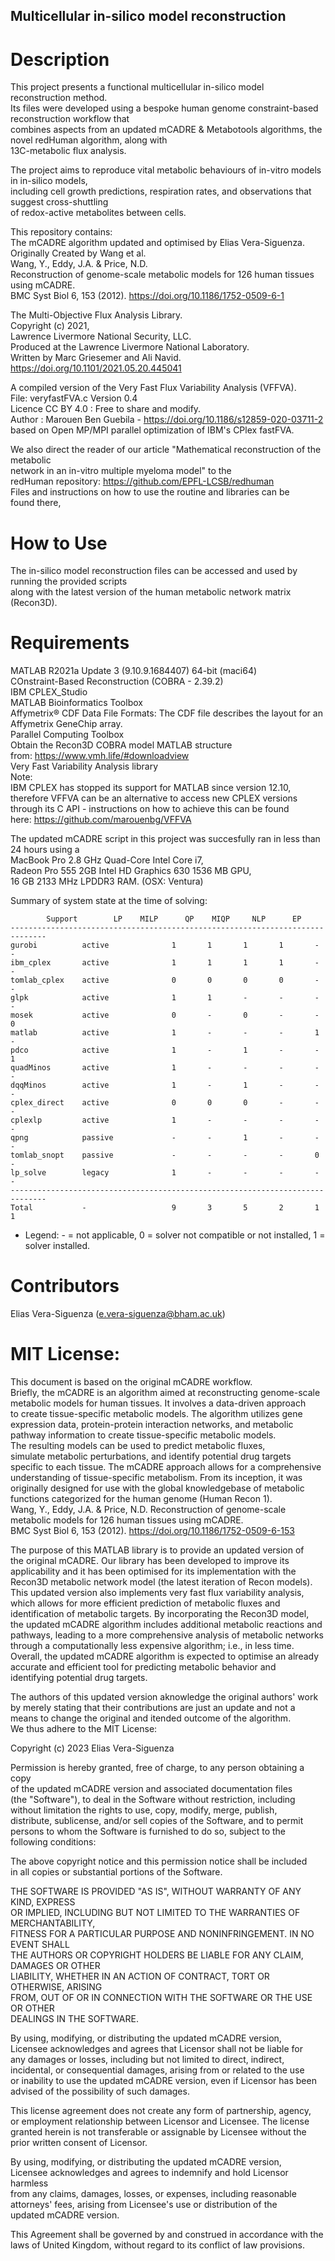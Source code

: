 ## Multicellular in-silico model reconstruction

# Description
This project presents a functional multicellular in-silico model reconstruction method. <br /> 
Its files were developed using a bespoke human genome constraint-based reconstruction workflow that <br />
combines aspects from an updated mCADRE & Metabotools algorithms, the novel redHuman algorithm, along with <br />
13C-metabolic flux analysis. 

The project aims to reproduce vital metabolic behaviours of in-vitro models in in-silico models, <br />
including cell growth predictions, respiration rates, and observations that suggest cross-shuttling <br />
of redox-active metabolites between cells.<br />

This repository contains: <br /> 
The mCADRE algorithm updated and optimised by Elias Vera-Siguenza. <br />
Originally Created by Wang et al. <br />
Wang, Y., Eddy, J.A. & Price, N.D. <br />
Reconstruction of genome-scale metabolic models for 126 human tissues using mCADRE. <br />
BMC Syst Biol 6, 153 (2012). https://doi.org/10.1186/1752-0509-6-1 <br />

The Multi-Objective Flux Analysis Library. <br />
Copyright (c) 2021, <br />
Lawrence Livermore National Security, LLC. <br />
Produced at the Lawrence Livermore National Laboratory. <br />
Written by Marc Griesemer and Ali Navid. https://doi.org/10.1101/2021.05.20.445041 <br />

A compiled version of the Very Fast Flux Variability Analysis (VFFVA). <br />
File: veryfastFVA.c Version 0.4 <br />
Licence CC BY 4.0 : Free to share and modify. <br />
Author : Marouen Ben Guebila - https://doi.org/10.1186/s12859-020-03711-2 <br />
based on Open MP/MPI parallel optimization of IBM's CPlex fastFVA. <br />

We also direct the reader of our article "Mathematical reconstruction of the metabolic <br /> 
network in an in-vitro multiple myeloma model" to the <br />
redHuman repository: https://github.com/EPFL-LCSB/redhuman <br />
Files and instructions on how to use the routine and libraries can be <br />
found there,


# How to Use
The in-silico model reconstruction files can be accessed and used by running the provided scripts <br />
along with the latest version of the human metabolic network matrix (Recon3D). <br />

# Requirements
MATLAB R2021a Update 3 (9.10.9.1684407) 64-bit (maci64) <br />
COnstraint-Based Reconstruction (COBRA - 2.39.2) <br />
IBM CPLEX_Studio <br />
MATLAB Bioinformatics Toolbox <br />
Affymetrix® CDF Data File Formats: The CDF file describes the layout for an Affymetrix GeneChip array. <br /> 
Parallel Computing Toolbox <br />
Obtain the Recon3D COBRA model MATLAB structure <br />
from: https://www.vmh.life/#downloadview <br />
Very Fast Variability Analysis library <br />
Note: <br />
IBM CPLEX has stopped its support for MATLAB since version 12.10, <br />
therefore VFFVA can be an alternative to access new CPLEX versions <br />
through its C API - instructions on how to achieve this can be found <br />
here: https://github.com/marouenbg/VFFVA <br />

The updated mCADRE script in this project was succesfully ran in less than 24 hours using a <br />
MacBook Pro 2.8 GHz Quad-Core Intel Core i7, <br />
Radeon Pro 555 2GB Intel HD Graphics 630 1536 MB GPU, <br />
16 GB 2133 MHz LPDDR3 RAM. (OSX: Ventura) <br />

Summary of system state at the time of solving:

			Support 	   LP 	 MILP 	   QP 	 MIQP 	  NLP 	   EP 
	------------------------------------------------------------------------------
	gurobi       	active        	    1 	    1 	    1 	    1 	    - 	    -
	ibm_cplex    	active        	    1 	    1 	    1 	    1 	    - 	    -
	tomlab_cplex 	active        	    0 	    0 	    0 	    0 	    - 	    -
	glpk         	active        	    1 	    1 	    - 	    - 	    - 	    -
	mosek        	active        	    0 	    - 	    0 	    - 	    - 	    0
	matlab       	active        	    1 	    - 	    - 	    - 	    1 	    -
	pdco         	active        	    1 	    - 	    1 	    - 	    - 	    1
	quadMinos    	active        	    1 	    - 	    - 	    - 	    - 	    -
	dqqMinos     	active        	    1 	    - 	    1 	    - 	    - 	    -
	cplex_direct 	active        	    0 	    0 	    0 	    - 	    - 	    -
	cplexlp      	active        	    1 	    - 	    - 	    - 	    - 	    -
	qpng         	passive       	    - 	    - 	    1 	    - 	    - 	    -
	tomlab_snopt 	passive       	    - 	    - 	    - 	    - 	    0 	    -
	lp_solve     	legacy        	    1 	    - 	    - 	    - 	    - 	    -
	------------------------------------------------------------------------------
	Total        	-             	    9 	    3 	    5 	    2 	    1 	    1

 + Legend: - = not applicable, 0 = solver not compatible or not installed, 1 = solver installed.<br />

# Contributors
Elias Vera-Siguenza (e.vera-siguenza@bham.ac.uk)

# MIT License:  
This document is based on the original mCADRE workflow. <br />
Briefly, the mCADRE is an algorithm aimed at reconstructing genome-scale  <br />
metabolic models for human tissues. It involves a data-driven approach  <br />
to create tissue-specific metabolic models. The algorithm utilizes gene  <br />
expression data, protein-protein interaction networks, and metabolic  <br />
pathway information to create tissue-specific metabolic models.  <br />
The resulting models can be used to predict metabolic fluxes,  <br />
simulate metabolic perturbations, and identify potential drug targets  <br />
specific to each tissue. The mCADRE approach allows for a comprehensive  <br />
understanding of tissue-specific metabolism. From its inception, it was  <br />
originally designed for use with the global knowledgebase of metabolic  <br />
functions categorized for the human genome (Human Recon 1).  <br />
Wang, Y., Eddy, J.A. & Price, N.D. Reconstruction of genome-scale  <br />
metabolic models for 126 human tissues using mCADRE.  <br />
BMC Syst Biol 6, 153 (2012). https://doi.org/10.1186/1752-0509-6-153 <br />

The purpose of this MATLAB library is to provide an updated version of  <br />
the original mCADRE. Our library has been developed to improve its  <br />
applicability and it has been optimised for its implementation with the  <br />
Recon3D metabolic network model (the latest iteration of Recon models).  <br />
This updated version also implements very fast flux variability analysis,  <br />
which allows for more efficient prediction of metabolic fluxes and  <br />
identification of metabolic targets. By incorporating the Recon3D model,  <br />
the updated mCADRE algorithm includes additional metabolic reactions and  <br />
pathways, leading to a more comprehensive analysis of metabolic networks  <br />
through a computationally less expensive algorithm; i.e., in less time.  <br />
Overall, the updated mCADRE algorithm is expected to optimise an already   <br />
accurate and efficient tool for predicting metabolic behavior and  <br />
identifying potential drug targets. <br />

The authors of this updated version aknowledge the original authors' work <br />
by merely stating that their contributions are just an update and not a <br />
means to change the original and itended outcome of the algorithm.  <br />
We thus adhere to the MIT License:  <br />

Copyright (c) 2023 Elias Vera-Siguenza <br />

Permission is hereby granted, free of charge, to any person obtaining a copy <br />
of the updated mCADRE version and associated documentation files  <br />
(the "Software"), to deal in the Software without restriction, including  <br />
without limitation the rights to use, copy, modify, merge, publish,  <br />
distribute, sublicense, and/or sell copies of the Software, and to permit  <br />
persons to whom the Software is furnished to do so, subject to the  <br />
following conditions: <br />

The above copyright notice and this permission notice shall be included  <br />
in all copies or substantial portions of the Software. <br />

THE SOFTWARE IS PROVIDED "AS IS", WITHOUT WARRANTY OF ANY KIND, EXPRESS  <br />
OR IMPLIED, INCLUDING BUT NOT LIMITED TO THE WARRANTIES OF MERCHANTABILITY, <br />
FITNESS FOR A PARTICULAR PURPOSE AND NONINFRINGEMENT. IN NO EVENT SHALL  <br />
THE AUTHORS OR COPYRIGHT HOLDERS BE LIABLE FOR ANY CLAIM, DAMAGES OR OTHER <br />
LIABILITY, WHETHER IN AN ACTION OF CONTRACT, TORT OR OTHERWISE, ARISING  <br />
FROM, OUT OF OR IN CONNECTION WITH THE SOFTWARE OR THE USE OR OTHER  <br />
DEALINGS IN THE SOFTWARE. <br />

By using, modifying, or distributing the updated mCADRE version,  <br />
Licensee acknowledges and agrees that Licensor shall not be liable for  <br />
any damages or losses, including but not limited to direct, indirect,  <br />
incidental, or consequential damages, arising from or related to the use  <br />
or inability to use the updated mCADRE version, even if Licensor has been  <br />
advised of the possibility of such damages. <br />

This license agreement does not create any form of partnership, agency,  <br />
or employment relationship between Licensor and Licensee. The license  <br />
granted herein is not transferable or assignable by Licensee without the  <br />
prior written consent of Licensor. <br />

By using, modifying, or distributing the updated mCADRE version,  <br />
Licensee acknowledges and agrees to indemnify and hold Licensor harmless  <br />
from any claims, damages, losses, or expenses, including reasonable  <br />
attorneys' fees, arising from Licensee's use or distribution of the  <br />
updated mCADRE version. <br />

This Agreement shall be governed by and construed in accordance with the  <br />
laws of United Kingdom, without regard to its conflict of law provisions. <br />

